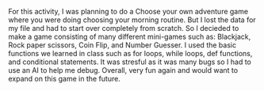 For this activity, I was planning to do a Choose your own adventure game where you were doing choosing your morning routine. But I lost the data for my file and had to start over completely from scratch. So I decieded to make a game consisting of many different mini-games such as: Blackjack, Rock paper scissors, Coin Flip, and Number Guesser. I used the basic functions we learned in class such as for loops, while loops, def functions, and conditional statements. It was stresful as it was many bugs so I had to use an AI to help me debug. Overall, very fun again and would want to expand on this game in the future.
